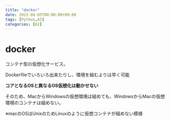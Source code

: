 ```yaml
---
title: "docker"
date: 2023-04-05T00:00:00+09:00
tags: [Python,AI]
categories: [AI]
---
```

# docker

コンテナ型の仮想化サービス。

Dockerfileでいろいろ出来たりし、環境を組むよりは早く可能

**コアとなるOSと異なるOS仮想化は動かせない**

そのため、MacからWindowsの仮想環境は組めても、WindowsからMacの仮想環境のコンテナは組めない。

※macのOSはUnixのためLinuxのように仮想コンテナが組めない模様